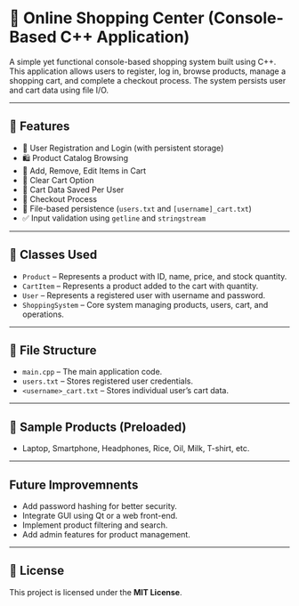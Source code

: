 # 🛒 Online Shopping Center (Console-Based C++ Application)

A simple yet functional console-based shopping system built using C++. This application allows users to register, log in, browse products, manage a shopping cart, and complete a checkout process. The system persists user and cart data using file I/O.

---

## 📌 Features

- 👤 User Registration and Login (with persistent storage)
- 🛍️ Product Catalog Browsing
- 🛒 Add, Remove, Edit Items in Cart
- 🧼 Clear Cart Option
- 💾 Cart Data Saved Per User
- 💸 Checkout Process
- 📁 File-based persistence (`users.txt` and `[username]_cart.txt`)
- ✅ Input validation using `getline` and `stringstream`

---

## 🧱 Classes Used

- `Product` – Represents a product with ID, name, price, and stock quantity.
- `CartItem` – Represents a product added to the cart with quantity.
- `User` – Represents a registered user with username and password.
- `ShoppingSystem` – Core system managing products, users, cart, and operations.

---

## 📂 File Structure

- `main.cpp` – The main application code.
- `users.txt` – Stores registered user credentials.
- `<username>_cart.txt` – Stores individual user’s cart data.

---

## 🧪 Sample Products (Preloaded)

- Laptop, Smartphone, Headphones, Rice, Oil, Milk, T-shirt, etc.

---
## Future Improvemnents

- Add password hashing for better security.
- Integrate GUI using Qt or a web front-end.
- Implement product filtering and search.
- Add admin features for product management.

---


## 📝 License

This project is licensed under the **MIT License**.
